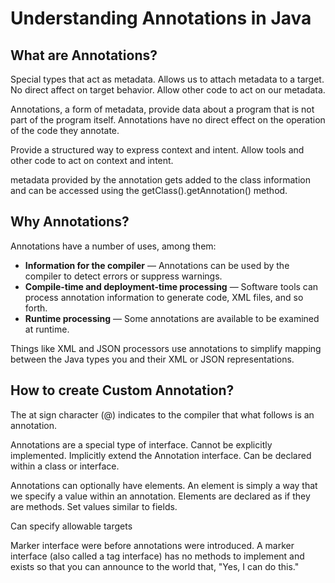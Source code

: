 # Understanding Annotations in Java

## What are Annotations?

Special types that act as metadata. Allows us to attach metadata to a target. No direct affect on target behavior. Allow other code to act on our metadata.

Annotations, a form of metadata, provide data about a program that is not part of the program itself. Annotations have no direct effect on the operation of the code they annotate.

Provide a structured way to express context and intent.
Allow tools and other code to act on context and intent.

metadata provided by the annotation gets added to the class information and can be accessed using the getClass().getAnnotation() method.

## Why Annotations?

Annotations have a number of uses, among them:

- **Information for the compiler** — Annotations can be used by the compiler to detect errors or suppress warnings.
- **Compile-time and deployment-time processing** — Software tools can process annotation information to generate code, XML files, and so forth.
- **Runtime processing** — Some annotations are available to be examined at runtime.

Things like XML and JSON processors use annotations to simplify mapping between the Java types you and their XML or JSON representations.

## How to create Custom Annotation?

The at sign character (@) indicates to the compiler that what follows is an annotation.

Annotations are a special type of interface.
Cannot be explicitly implemented.
Implicitly extend the Annotation interface.
Can be declared within a class or interface.

Annotations can optionally have elements. An element is simply a way that we specify a value within an annotation. Elements are declared as if they are methods. Set values similar to fields.

Can specify allowable targets

Marker interface were before annotations were introduced. A marker interface (also called a tag interface) has no methods to implement and exists so that you can announce to the world that, "Yes, I can do this."
